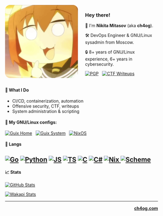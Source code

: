 <img align="left" src="./assets/shika.gif" height="240px" style="border-radius: 16px; margin-right: 24px; height: 15rem !important; width: 15rem !important;" />

### Hey there!

👋 I'm **Nikita Mitasov** (aka **ch4og**).

🛠️ DevOps Engineer & GNU/Linux sysadmin from Moscow.

🔒 8+ years of GNU/Linux experience, 6+ years in cybersecurity.

[![PGP](https://img.shields.io/badge/PGP-0x4DCC7AB7FC75319B-424242?logo=gnuprivacyguard&logoColor=white&style=for-the-badge)](https://codeberg.org/ch4og.gpg)&nbsp;&nbsp;
[![CTF Writeups](https://img.shields.io/badge/CTF-writeups-424242?logo=notion&logoColor=white&style=for-the-badge)](https://ctf.ch4og.com)
<br>
<br>

#### 🚀 What I Do

- CI/CD, containerization, automation
- Offensive security, CTF, writeups
- System administration & scripting

#### 🐧 My GNU/Linux configs:
[![Guix Home](https://img.shields.io/badge/Guix%20Home-FF8000?logo=gnu&logoColor=white&style=for-the-badge)](https://codeberg.org/ch4og/guix-home)&nbsp;&nbsp;
[![Guix System](https://img.shields.io/badge/Guix%20System-FF8000?logo=gnu&logoColor=white&style=for-the-badge)](https://codeberg.org/ch4og/guixsd-config)&nbsp;&nbsp;
[![NixOS](https://img.shields.io/badge/NixOS-5277C3?logo=nixos&logoColor=white&style=for-the-badge)](https://codeberg.org/ch4og/nixos-config)


#### 🧰 Langs

[![Go](https://img.shields.io/badge/Go-00ADD8?style=for-the-badge)](#)
[![Python](https://img.shields.io/badge/Python-3776AB?style=for-the-badge)](#)
[![JS](https://img.shields.io/badge/JS-F7DF1E?style=for-the-badge)](#)
[![TS](https://img.shields.io/badge/TS-3178C6?style=for-the-badge)](#)
[![C](https://img.shields.io/badge/C-A8B9CC?style=for-the-badge)](#)
[![C#](https://img.shields.io/badge/C%23-239120?style=for-the-badge)](#)
[![Nix](https://img.shields.io/badge/Nix-7E91DF?style=for-the-badge) ](#)
[![Scheme](https://img.shields.io/badge/Scheme-1e4aec?style=for-the-badge)](#)
---

#### 📈 Stats

[![GitHub Stats](https://github-readme-stats.vercel.app/api?username=ch4og&show_icons=true&hide_title=true&count_private=true&theme=dark)](#)

[![Wakapi Stats](https://github-readme-stats.vercel.app/api/wakatime?username=ch4og&theme=dark&hide=unknown&api_domain=wakapi.dev&layout=compact)](#)

---

<div align="right">

[**ch4og.com**](https://ch4og.com)

</div>

